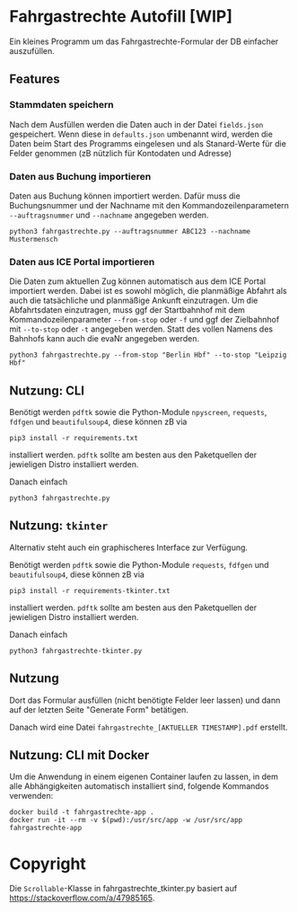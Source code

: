 # Fahrgastrechte Autofill [WIP]

Ein kleines Programm um das Fahrgastrechte-Formular der DB einfacher auszufüllen.

## Features

### Stammdaten speichern

Nach dem Ausfüllen werden die Daten auch in der Datei `fields.json` gespeichert.
Wenn diese in `defaults.json` umbenannt wird, werden die Daten beim Start des Programms eingelesen und als Stanard-Werte für die Felder genommen (zB nützlich für Kontodaten und Adresse)

### Daten aus Buchung importieren

Daten aus Buchung können importiert werden.
Dafür muss die Buchungsnummer und der Nachname mit den Kommandozeilenparametern `--auftragsnummer` und `--nachname` angegeben werden.

```
python3 fahrgastrechte.py --auftragsnummer ABC123 --nachname Mustermensch
```

### Daten aus ICE Portal importieren

Die Daten zum aktuellen Zug können automatisch aus dem ICE Portal importiert werden.
Dabei ist es sowohl möglich, die planmäßige Abfahrt als auch die tatsächliche und planmäßige Ankunft einzutragen.
Um die Abfahrtsdaten einzutragen, muss ggf der Startbahnhof mit dem Kommandozeilenparameter `--from-stop` oder `-f` und ggf der Zielbahnhof mit `--to-stop` oder `-t` angegeben werden.
Statt des vollen Namens des Bahnhofs kann auch die evaNr angegeben werden.

```
python3 fahrgastrechte.py --from-stop "Berlin Hbf" --to-stop "Leipzig Hbf"
```

## Nutzung: CLI

Benötigt werden `pdftk` sowie die Python-Module `npyscreen`, `requests`, `fdfgen` und `beautifulsoup4`, diese können zB via

```
pip3 install -r requirements.txt
```

installiert werden. `pdftk` sollte am besten aus den Paketquellen der jewieligen Distro installiert werden.

Danach einfach

```
python3 fahrgastrechte.py
```

## Nutzung: `tkinter`

Alternativ steht auch ein graphischeres Interface zur Verfügung.

Benötigt werden `pdftk` sowie die Python-Module `requests`, `fdfgen` und `beautifulsoup4`, diese können zB via

```
pip3 install -r requirements-tkinter.txt
```

installiert werden. `pdftk` sollte am besten aus den Paketquellen der jewieligen Distro installiert werden.

Danach einfach

```
python3 fahrgastrechte-tkinter.py
```

## Nutzung

Dort das Formular ausfüllen (nicht benötigte Felder leer lassen) und dann auf der letzten Seite "Generate Form" betätigen.

Danach wird eine Datei `fahrgastrechte_[AKTUELLER TIMESTAMP].pdf` erstellt.

## Nutzung: CLI mit Docker

Um die Anwendung in einem eigenen Container laufen zu lassen, in dem alle Abhängigkeiten automatisch installiert sind, folgende Kommandos verwenden:

```
docker build -t fahrgastrechte-app .
docker run -it --rm -v $(pwd):/usr/src/app -w /usr/src/app fahrgastrechte-app
```

# Copyright

Die `Scrollable`-Klasse in fahrgastrechte_tkinter.py basiert auf <https://stackoverflow.com/a/47985165>.
